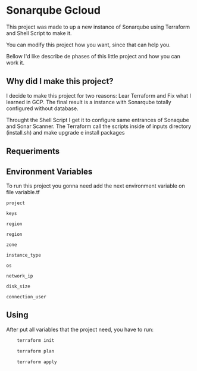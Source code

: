 # Sonarqube Gcloud

This project was made to up a new instance of Sonarqube using Terraform and Shell Script to make it. 

You can modify this project how you want, since that can help you. 

Bellow I'd like describe de phases of this little project and how you can work it.

## Why did I make this project?

I decide to make this project  for two reasons: Lear Terraform and Fix what I learned in GCP.
The final result is a instance with Sonarqube totally configured without database. 

Throught the Shell Script I get it to configure same entrances of Sonaqube and Sonar Scanner.
The Terraform call the scripts inside of inputs directory (install.sh) and make upgrade e install packages

## Requeriments




## Environment Variables

To run this project you gonna need add the next environment variable on file variable.tf

`project`

`keys`

`region` 

`region`

`zone`

`instance_type`

`os`

`network_ip`

`disk_size`

`connection_user`


## Using

After put all variables that the project need, you have to run:

```bash
    terraform init
```
```bash
    terraform plan
```
```bash
    terraform apply
```







